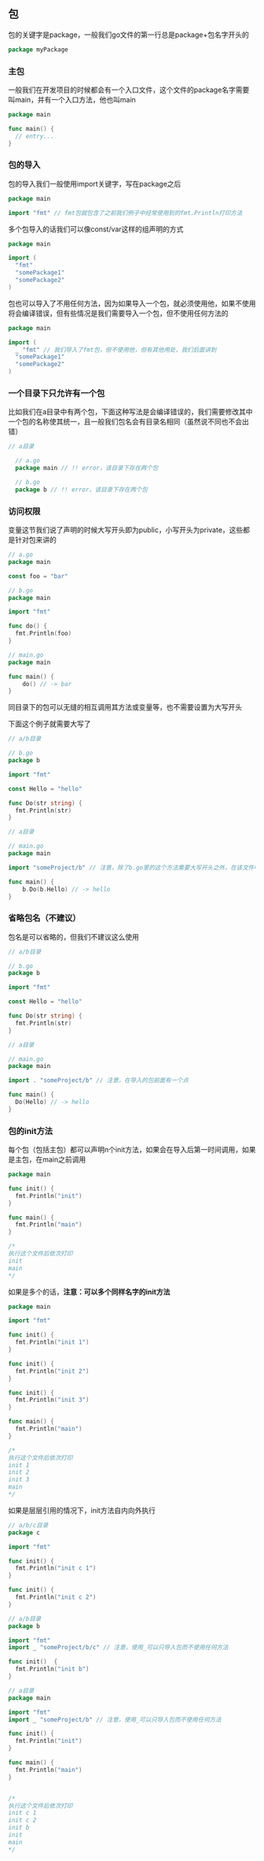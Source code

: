 ## 包

包的关键字是package，一般我们go文件的第一行总是package+包名字开头的

```go
package myPackage
```

### 主包

一般我们在开发项目的时候都会有一个入口文件，这个文件的package名字需要叫main，并有一个入口方法，他也叫main

```go
package main

func main() {
  // entry...
}
```

### 包的导入

包的导入我们一般使用import关键字，写在package之后

```go
package main

import "fmt" // fmt包就包含了之前我们例子中经常使用到的fmt.Println打印方法
```

多个包导入的话我们可以像const/var这样的组声明的方式
```go
package main

import (
  "fmt"
  "somePackage1"
  "somePackage2"
)
```

包也可以导入了不用任何方法，因为如果导入一个包，就必须使用他，如果不使用将会编译错误，但有些情况是我们需要导入一个包，但不使用任何方法的

```go
package main

import (
  _ "fmt" // 我们导入了fmt包，但不使用他，但有其他用处，我们后面讲到
  "somePackage1"
  "somePackage2"
)
```

### 一个目录下只允许有一个包

比如我们在a目录中有两个包，下面这种写法是会编译错误的，我们需要修改其中一个包的名称使其统一，且一般我们包名会有目录名相同（虽然说不同也不会出错）

```go
// a目录

  // a.go
  package main // !! error，该目录下存在两个包

  // b.go
  package b // !! error，该目录下存在两个包
```

### 访问权限

变量这节我们说了声明的时候大写开头即为public，小写开头为private，这些都是针对包来讲的

```go
// a.go
package main

const foo = "bar"

// b.go
package main

import "fmt"

func do() {
  fmt.Println(foo)
}

// main.go
package main

func main() {
	do() // -> bar
}
```

同目录下的包可以无缝的相互调用其方法或变量等，也不需要设置为大写开头

下面这个例子就需要大写了

```go
// a/b目录

// b.go
package b

import "fmt"

const Hello = "hello"

func Do(str string) {
  fmt.Println(str)
}

// a目录

// main.go
package main

import "someProject/b" // 注意，除了b.go里的这个方法需要大写开头之外，在该文件中还需要将其import进来

func main() {
	b.Do(b.Hello) // -> hello
}
```

### 省略包名（不建议）

包名是可以省略的，但我们不建议这么使用

```go
// a/b目录

// b.go
package b

import "fmt"

const Hello = "hello"

func Do(str string) {
  fmt.Println(str)
}

// a目录

// main.go
package main

import . "someProject/b" // 注意，在导入的包前面有一个点

func main() {
  Do(Hello) // -> hello
}
```

### 包的init方法

每个包（包括主包）都可以声明n个init方法，如果会在导入后第一时间调用，如果是主包，在main之前调用

```go
package main

func init() {
  fmt.Println("init")
}

func main() {
  fmt.Println("main")
}

/*
执行这个文件后依次打印
init
main
*/
```

如果是多个的话，**注意：可以多个同样名字的init方法**

```go
package main

import "fmt"

func init() {
  fmt.Println("init 1")
}

func init() {
  fmt.Println("init 2")
}

func init() {
  fmt.Println("init 3")
}

func main() {
  fmt.Println("main")
}

/*
执行这个文件后依次打印
init 1
init 2
init 3
main
*/
```

如果是层层引用的情况下，init方法自内向外执行

```go
// a/b/c目录
package c

import "fmt"

func init() {
  fmt.Println("init c 1")
}

func init() {
  fmt.Println("init c 2")
}

// a/b目录
package b

import "fmt"
import _ "someProject/b/c" // 注意，使用_可以只导入包而不使用任何方法

func init()  {
  fmt.Println("init b")
}

// a目录
package main

import "fmt"
import _ "someProject/b" // 注意，使用_可以只导入包而不使用任何方法

func init() {
  fmt.Println("init")
}

func main() {
  fmt.Println("main")
}


/*
执行这个文件后依次打印
init c 1
init c 2
init b
init
main
*/
```

